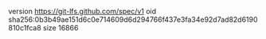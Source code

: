version https://git-lfs.github.com/spec/v1
oid sha256:0b3b49ae151d6c0e714609d6d294766f437e3fa34e92d7ad82d6190810c1fca8
size 16866
